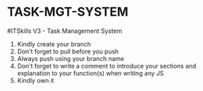 # TASK-MGT-SYSTEM
#ITSkills V3 - Task Management System


1. Kindly create your branch
2. Don't forget to pull before you push
3. Always push using your branch name
4. Don't forget to write a comment to introduce your sections and explanation to your function(s) when writing any JS
5. Kindly own it
